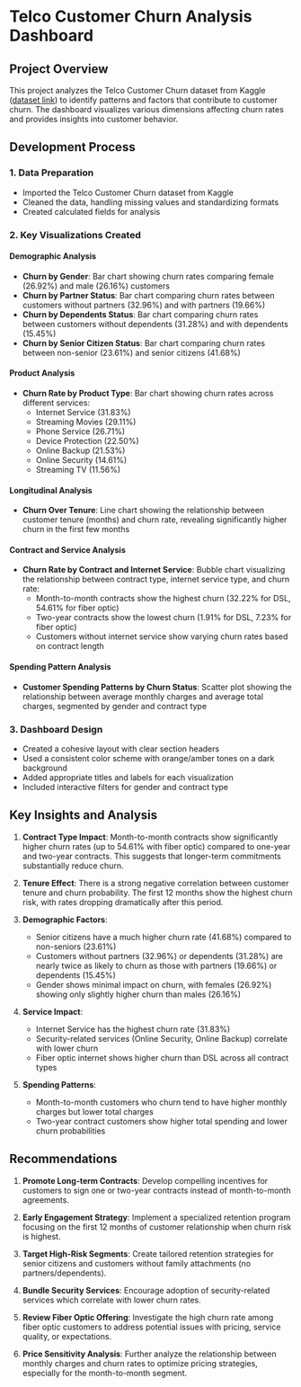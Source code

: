 # Telco Customer Churn Analysis Dashboard

## Project Overview
This project analyzes the Telco Customer Churn dataset from Kaggle ([dataset link](https://www.kaggle.com/datasets/blastchar/telco-customer-churn)) to identify patterns and factors that contribute to customer churn. The dashboard visualizes various dimensions affecting churn rates and provides insights into customer behavior.

## Development Process

### 1. Data Preparation
- Imported the Telco Customer Churn dataset from Kaggle
- Cleaned the data, handling missing values and standardizing formats
- Created calculated fields for analysis
  
### 2. Key Visualizations Created

#### Demographic Analysis
- **Churn by Gender**: Bar chart showing churn rates comparing female (26.92%) and male (26.16%) customers
- **Churn by Partner Status**: Bar chart comparing churn rates between customers without partners (32.96%) and with partners (19.66%)
- **Churn by Dependents Status**: Bar chart comparing churn rates between customers without dependents (31.28%) and with dependents (15.45%)
- **Churn by Senior Citizen Status**: Bar chart comparing churn rates between non-senior (23.61%) and senior citizens (41.68%)

#### Product Analysis
- **Churn Rate by Product Type**: Bar chart showing churn rates across different services:
  - Internet Service (31.83%)
  - Streaming Movies (29.11%)
  - Phone Service (26.71%)
  - Device Protection (22.50%)
  - Online Backup (21.53%)
  - Online Security (14.61%)
  - Streaming TV (11.56%)

#### Longitudinal Analysis
- **Churn Over Tenure**: Line chart showing the relationship between customer tenure (months) and churn rate, revealing significantly higher churn in the first few months

#### Contract and Service Analysis
- **Churn Rate by Contract and Internet Service**: Bubble chart visualizing the relationship between contract type, internet service type, and churn rate:
  - Month-to-month contracts show the highest churn (32.22% for DSL, 54.61% for fiber optic)
  - Two-year contracts show the lowest churn (1.91% for DSL, 7.23% for fiber optic)
  - Customers without internet service show varying churn rates based on contract length

#### Spending Pattern Analysis
- **Customer Spending Patterns by Churn Status**: Scatter plot showing the relationship between average monthly charges and average total charges, segmented by gender and contract type

### 3. Dashboard Design
- Created a cohesive layout with clear section headers
- Used a consistent color scheme with orange/amber tones on a dark background
- Added appropriate titles and labels for each visualization
- Included interactive filters for gender and contract type

## Key Insights and Analysis

1. **Contract Type Impact**: Month-to-month contracts show significantly higher churn rates (up to 54.61% with fiber optic) compared to one-year and two-year contracts. This suggests that longer-term commitments substantially reduce churn.

2. **Tenure Effect**: There is a strong negative correlation between customer tenure and churn probability. The first 12 months show the highest churn risk, with rates dropping dramatically after this period.

3. **Demographic Factors**:
   - Senior citizens have a much higher churn rate (41.68%) compared to non-seniors (23.61%)
   - Customers without partners (32.96%) or dependents (31.28%) are nearly twice as likely to churn as those with partners (19.66%) or dependents (15.45%)
   - Gender shows minimal impact on churn, with females (26.92%) showing only slightly higher churn than males (26.16%)

4. **Service Impact**:
   - Internet Service has the highest churn rate (31.83%)
   - Security-related services (Online Security, Online Backup) correlate with lower churn
   - Fiber optic internet shows higher churn than DSL across all contract types

5. **Spending Patterns**:
   - Month-to-month customers who churn tend to have higher monthly charges but lower total charges
   - Two-year contract customers show higher total spending and lower churn probabilities

## Recommendations

1. **Promote Long-term Contracts**: Develop compelling incentives for customers to sign one or two-year contracts instead of month-to-month agreements.

2. **Early Engagement Strategy**: Implement a specialized retention program focusing on the first 12 months of customer relationship when churn risk is highest.

3. **Target High-Risk Segments**: Create tailored retention strategies for senior citizens and customers without family attachments (no partners/dependents).

4. **Bundle Security Services**: Encourage adoption of security-related services which correlate with lower churn rates.

5. **Review Fiber Optic Offering**: Investigate the high churn rate among fiber optic customers to address potential issues with pricing, service quality, or expectations.

6. **Price Sensitivity Analysis**: Further analyze the relationship between monthly charges and churn rates to optimize pricing strategies, especially for the month-to-month segment.
